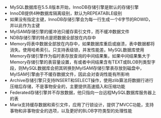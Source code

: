 * MySQL数据库在5.5.8版本开始，InnoDB存储引擎是默认的存储引擎
* InnoDB提供4种数据库隔离级别，默认为REPEATABLE级别
* 如果没有指定主键，InnoDB存储引擎会为每一行生成一个6字节的ROWID，并以此作为主键
* MyISAM存储引擎的缓冲池只缓存索引文件，而不缓冲数据文件
* NDB存储引擎的特点是把数据全部放在内存中
* Memory将表中数据全部放在内存中，如果数据库重启或崩溃，表中数据都将消失。使用哈希索引。只支持表级锁，并发性能差。MySQL数据库使用Memory存储引擎作为临时表存放查询的中间结果集，如果中间结果集大于Memory存储引擎的表容量设置，有或者中间结果含有TEXT或BLOB列类型字段，则MySQL数据库会把其转换到MyISAM存储引擎表存放到磁盘中，MyISAM引擎由于不缓存数据文件，因此会对查询性能有所影响
* Archive存储引擎只支持INSERT和SELECT操作，使用zlib算法将数据行进行压缩后存储，不是事物安全的，主要提供高速插入和压缩功能
* Federated存储引擎并不存放数据，他只指向一台远程MySQL数据库服务器上的表
* Maria支持缓存数据和索引文件，应用了行锁设计，提供了MVCC功能，支持事物和非事物安全的选项，以及更好的BLOB字符类型的处理性能